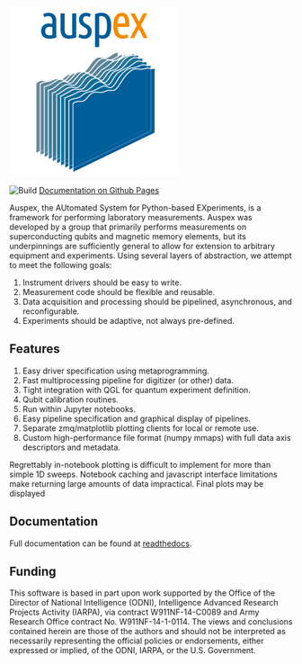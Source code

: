 ![auspex](doc/images/Auspex-Small.png)
<!-- [![build status](https://qiplab.bbn.com/ci/projects/1/status.png?ref=master)](https://qiplab.bbn.com/ci/projects/1?ref=master) -->
![Build](https://github.com/bbn-q/Auspex/workflows/Python%20Package%20using%20Conda/badge.svg?branch=develop) [Documentation on Github Pages](https://grahamrow.github.io/Auspex/)


Auspex, the AUtomated System for Python-based EXperiments, is a framework for performing laboratory measurements. Auspex was developed by a group that primarily performs measurements on superconducting qubits and magnetic memory elements, but its underpinnings are sufficiently general to allow for extension to arbitrary equipment and experiments. Using several layers of abstraction, we attempt to meet the following goals:

1. Instrument drivers should be easy to write.
1. Measurement code should be flexible and reusable.
1. Data acquisition and processing should be pipelined, asynchronous, and reconfigurable.
1. Experiments should be adaptive, not always pre-defined.

## Features ##

1. Easy driver specification using metaprogramming.
1. Fast multiprocessing pipeline for digitizer (or other) data.
1. Tight integration with QGL for quantum experiment definition.
1. Qubit calibration routines.
1. Run within Jupyter notebooks.
1. Easy pipeline specification and graphical display of pipelines.
1. Separate zmq/matplotlib plotting clients for local or remote use.
1. Custom high-performance file format (numpy mmaps) with full data axis descriptors and metadata.

Regrettably in-notebook plotting is difficult to implement for more than simple 1D sweeps. Notebook caching and
javascript interface limitations make returning large amounts of data impractical. Final plots
may be displayed 

## Documentation ##
Full documentation can be found at [readthedocs](http://auspex.readthedocs.io/en/latest/).

## Funding ##

This software is based in part upon work supported by the Office of the Director
of National Intelligence (ODNI), Intelligence Advanced Research Projects
Activity (IARPA), via contract W911NF-14-C0089 and Army Research Office contract
No. W911NF-14-1-0114. The views and conclusions contained herein are those of
the authors and should not be interpreted as necessarily representing the
official policies or endorsements, either expressed or implied, of the ODNI,
IARPA, or the U.S. Government.
